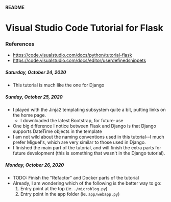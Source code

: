 **README**

# Visual Studio Code Tutorial for Flask

### References
- https://code.visualstudio.com/docs/python/tutorial-flask
- https://code.visualstudio.com/docs/editor/userdefinedsnippets

##### Saturday, October 24, 2020
- This tutorial is much like the one for Django

##### Sunday, October 25, 2020
- I played with the Jinja2 templating subsystem quite a bit, putting links on the home page.
    - I downloaded the latest Bootstrap, for future-use
- One big difference I notice between Flask and Django is that Django supports DateTime objects in the template
- I am not wild about the naming conventions used in this tutorial--I much prefer Miguel's, which are very similar to those used in Django.
- I finished the main part of the tutorial, and will finish the extra parts for future development (this is something that wasn't in the Django tutorial).


##### Monday, October 26, 2020
- TODO: Finish the "Refactor" and Docker parts of the tutorial
- Already, I am wondering which of the following is the better way to go:
    1. Entry point at the top (ie. `./microblog.py`)
    2. Entry point in the app folder (ie. `app/webapp.py`)
    
